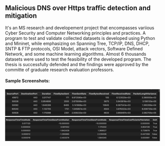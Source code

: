 ## Malicious DNS over Https traffic detection and mitigation
It's an MS research and developement project that encompasses variious Cyber Security and Computer Networking principles and practices. A program to test and validate collected datasets is developed using Python and Mininet, while emphasizing on Spanning Tree, TCP/IP, DNS, DHCP, SNTP & FTP protocols, OSI Model, attack vectors, Software Defined Network, and some machine learning algorithms. Almost 6 thousands datasets were used to test the feasibility of the developed program. The thesis is successfully defended and the findings were approved by the committe of graduate research evaluation professors.

#### Sample Screenshots:

<img src="sampleshoots/first_quarter_of_display.png" />
<br>
<img src="sampleshoots/forth_quarter_of_display.png" />